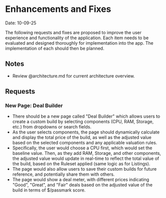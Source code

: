 # Enhancements and Fixes

Date: 10-09-25

The following requests and fixes are proposed to improve the user experience and functionality of the application. Each item needs to be evaluated and designed thoroughly for implementation into the app. The implementation of each should then be planned.

## Notes

- Review @architecture.md for current architecture overview.

## Requests

### New Page: Deal Builder

- There should be a new page called "Deal Builder" which allows users to create a custom build by selecting components (CPU, RAM, Storage, etc.) from dropdowns or search fields.
- As the user selects components, the page should dynamically calculate and display the total price of the build, as well as the adjusted value based on the selected components and any applicable valuation rules.
- Specifically, the user would choose a CPU first, which would set the baseline value. Then, as they add RAM, Storage, and other components, the adjusted value would update in real-time to reflect the total value of the build, based on the Ruleset applied (same logic as for Listings).
- The page would also allow users to save their custom builds for future reference, and potentially share them with others.
- The page would show a deal meter, with different prices indicating "Good", "Great", and "Fair" deals based on the adjusted value of the build in terms of $/passmark score.
